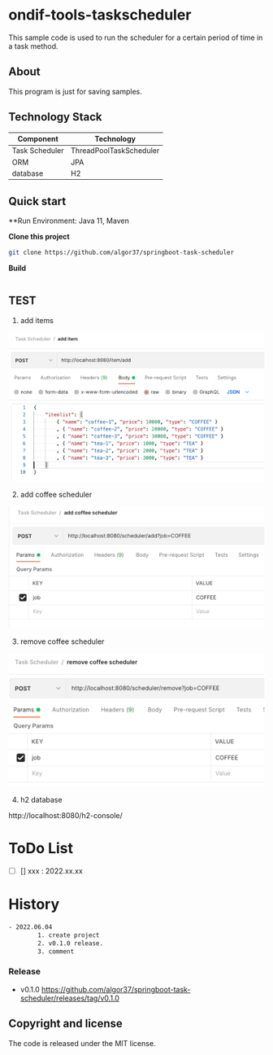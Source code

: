 # ondif-tools-taskscheduler
This sample code is used to run the scheduler for a certain period of time in a task method.

## About

This program is just for saving samples.

## Technology Stack

Component               | Technology
---                     | ---
Task Scheduler          | ThreadPoolTaskScheduler
ORM                     | JPA
database                | H2



## Quick start

**Run Environment: Java 11, Maven



**Clone this project**

```bash
git clone https://github.com/algor37/springboot-task-scheduler
```

**Build**

```bash

```

## TEST
1. add items

![the picture](temp/add_item.png)


2. add coffee scheduler

![the picture](temp/add_coffee_scheduler.png)

3. remove coffee scheduler

![the picture](temp/remove_coffee_scheduler.png)

4. h2 database

http://localhost:8080/h2-console/



# ToDo List
- [ ] [] xxx : 2022.xx.xx 


# History

```
- 2022.06.04
        1. create project
        2. v0.1.0 release.
        3. comment

```

### Release
- v0.1.0 https://github.com/algor37/springboot-task-scheduler/releases/tag/v0.1.0


## Copyright and license

The code is released under the MIT license.